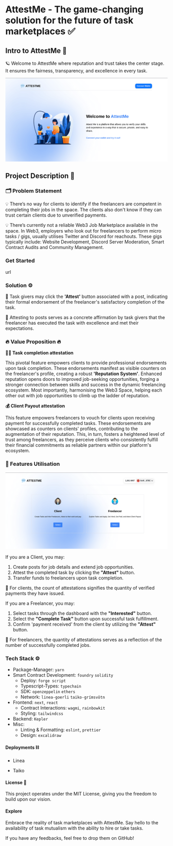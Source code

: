 # AttestMe - The game-changing solution for the future of task marketplaces ✅


## Intro to AttestMe 💯

🪐 Welcome to AttestMe where reputation and trust takes the center stage. It ensures the fairness, transparency, and excellence in every task.

![](public/landingpage.png)


## Project Description 🌟

### 🗂️ Problem Statement

💡 There’s no way for clients to identify if the freelancers are competent in completing their jobs in the space. The clients also don't know if they can trust certain clients due to unverified payments.

💡 There’s currently not a reliable Web3 Job Marketplace available in the space. In Web3, employers who look out for freelancers to perform micro tasks / gigs, usually utilises Twitter and Discord for reachouts. These gigs typically include: Website Development, Discord Server Moderation, Smart Contract Audits and Community Management.


### Get Started
url


### Solution ⚙️

🔹 Task givers may click the **'Attest'** button associated with a post, indicating their formal endorsement of the freelancer's satisfactory completion of the task.

🔹 Attesting to posts serves as a concrete affirmation by task givers that the freelancer has executed the task with excellence and met their expectations.


### 🔥 Value Proposition 🔥

**👍🏼 Task completion attestation**

This pivotal feature empowers clients to provide professional endorsements upon task completion. These endorsements manifest as visible counters on the freelancer's profile, creating a robust **'Reputation System'**.
Enhanced reputation opens doors to improved job-seeking opportunities, forging a stronger connection between skills and success in the dynamic freelancing ecosystem.
Most importantly, harmonising the Web3 Space, helping each other out with job opportunities to climb up the ladder of reputation.

**💰 Client Payout attestation**

This feature empowers freelancers to vouch for clients upon receiving payment for successfully completed tasks. These endorsements are showcased as counters on clients' profiles, contributing to the augmentation of their reputation. This, in turn, fosters a heightened level of trust among freelancers, as they perceive clients who consistently fulfill their financial commitments as reliable partners within our platform's ecosystem.


### 📎 Features Utilisation

![](public/selection.png)

If you are a Client, you may:
1. Create posts for job details and extend job opportunities.
2. Attest the completed task by clicking the **"Attest"** button.
3. Transfer funds to freelancers upon task completion.

💎 For clients, the count of attestations signifies the quantity of verified payments they have issued.

If you are a Freelancer, you may:
1. Select tasks through the dashboard with the **"Interested"** button.
2. Select the **"Complete Task"** button upon successful task fulfillment.
3. Confirm 'payment received' from the client by utilizing the **"Attest"** button.

💎 For freelancers, the quantity of attestations serves as a reflection of the number of successfully completed jobs.


### **Tech Stack ⚙️**

- Package-Manager: `yarn`
- Smart Contract Development: `foundry` `solidity`
  - Deploy: `forge script`
  - Typescript-Types: `typechain`
  - SDK: `openzeppelin` `ethers`
  - Network: `linea-goerli` `taiko-grímsvötn`
- Frontend: `next`, `react`
  - Contract Interactions: `wagmi`, `rainbowkit`
  - Styling: `tailwindcss`
- Backend: `Kepler`
- Misc:
  - Linting & Formatting: `eslint`, `prettier`
  - Design: `excalidraw`

#### **Deployments ⛓️**

- Linea 

- Taiko 


#### **License 📄**

This project operates under the MIT License, giving you the freedom to build upon our vision.

#### **Explore**
Embrace the reality of task marketplaces with AttestMe. Say hello to the availability of task mutualism with the ability to hire or take tasks.

If you have any feedbacks, feel free to drop them on GitHub!